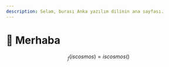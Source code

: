 ```yaml
---
description: Selam, burası Anka yazılım dilinin ana sayfası.
---
```


# 👋 Merhaba

$$
_f(iscosmos) = iscosmos()
$$




